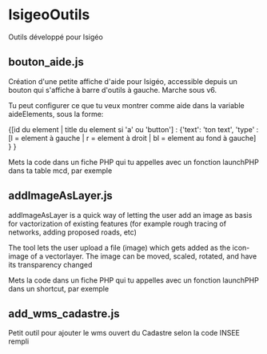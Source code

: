 # IsigeoOutils
Outils développé pour Isigéo

## bouton_aide.js
Création d'une petite affiche d'aide pour Isigéo, accessible depuis un bouton qui s'affiche à barre d'outils à gauche. Marche sous v6. 

Tu peut configurer ce que tu veux montrer comme aide dans la variable aideElements, sous la forme:

{[id du element | title du element si 'a' ou 'button'] : 
  {'text': 'ton text',
    'type' : [l = element à gauche | r = element à droit | bl = element au fond à gauche]
    }
  }

Mets la code dans un fiche PHP qui tu appelles avec un fonction launchPHP dans ta table mcd, par exemple

## addImageAsLayer.js

addImageAsLayer is a quick way of letting the user add an image as basis for vactorization of existing features (for example rough tracing of networks, adding proposed roads, etc)

The tool lets the user upload a file (image) which gets added as the icon-image of a vectorlayer. The image can be moved, scaled, rotated, and have its transparency changed

Mets la code dans un fiche PHP qui tu appelles avec un fonction launchPHP dans un shortcut, par exemple

## add_wms_cadastre.js

Petit outil pour ajouter le wms ouvert du Cadastre selon la code INSEE rempli

